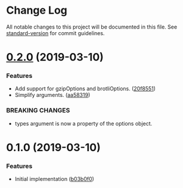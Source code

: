 # Change Log

All notable changes to this project will be documented in this file. See [standard-version](https://github.com/conventional-changelog/standard-version) for commit guidelines.

# [0.2.0](https://github.com/cfware/gulp-web-compress/compare/v0.1.0...v0.2.0) (2019-03-10)


### Features

* Add support for gzipOptions and brotliOptions. ([20f8551](https://github.com/cfware/gulp-web-compress/commit/20f8551))
* Simplify arguments. ([aa58319](https://github.com/cfware/gulp-web-compress/commit/aa58319))


### BREAKING CHANGES

* types argument is now a property of the options object.



# 0.1.0 (2019-03-10)


### Features

* Initial implementation ([b03b0f0](https://github.com/cfware/gulp-web-compress/commit/b03b0f0))
